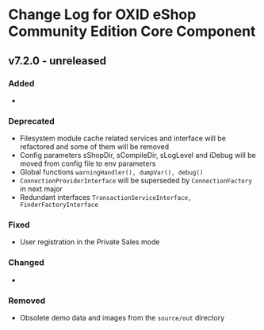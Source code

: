 # Change Log for OXID eShop Community Edition Core Component

## v7.2.0 - unreleased

### Added
- 

### Deprecated
- Filesystem module cache related services and interface will be refactored and some of them will be removed
- Config parameters sShopDir, sCompileDir, sLogLevel and iDebug will be moved from config file to env parameters
- Global functions `warningHandler(), dumpVar(), debug()`
- `ConnectionProviderInterface` will be superseded by `ConnectionFactory` in next major
- Redundant interfaces `TransactionServiceInterface, FinderFactoryInterface`

### Fixed
- User registration in the Private Sales mode

### Changed
-  

### Removed
- Obsolete demo data and images from the `source/out` directory

